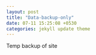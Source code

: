 ```yaml
---
layout: post
title: "Data-backup-only"
date: 07-11 15:25:08 +0530
categories: jekyll update theme
---
```

Temp backup of site